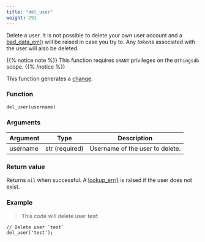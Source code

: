 ```yaml
---
title: "del_user"
weight: 291
---
```


Delete a user. It is not possible to delete your own user account and a [bad_data_err()](../../errors/bad_data_err) will be raised in case you try to.
Any *tokens* associated with the user will also be deleted.

{{% notice note %}}
This function requires `GRANT` privileges on the `@thingsdb` scope.
{{% /notice %}}

This function generates a [change](../../overview/changes).

### Function

`del_user(username)`

### Arguments

Argument | Type | Description
-------- | ---- | -----------
username | str (required) | Username of the user to delete.

### Return value

Returns `nil` when successful. A [lookup_err()](../../errors/lookup_err) is raised if the user does not exist.

### Example

> This code will delete user *test*:

```thingsdb,syntax_only,@t
// Delete user `test`
del_user('test');
```
